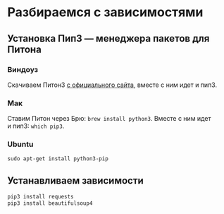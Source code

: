 # Разбираемся с зависимостями

## Установка Пип3 — менеджера пакетов для Питона

### Виндоуз

Скачиваем Питон3 [с официального сайта](https://www.python.org/downloads/windows/), вместе с ним идет и пип3.

### Мак

Ставим Питон через Брю: `brew install python3`. Вместе с ним идет и пип3: `which pip3`.

### Ubuntu

`sudo apt-get install python3-pip`

## Устанавливаем зависимости

```bash
pip3 install requests
pip3 install beautifulsoup4
```
